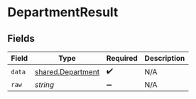 # DepartmentResult


## Fields

| Field                                                  | Type                                                   | Required                                               | Description                                            |
| ------------------------------------------------------ | ------------------------------------------------------ | ------------------------------------------------------ | ------------------------------------------------------ |
| `data`                                                 | [shared.Department](../../models/shared/department.md) | :heavy_check_mark:                                     | N/A                                                    |
| `raw`                                                  | *string*                                               | :heavy_minus_sign:                                     | N/A                                                    |